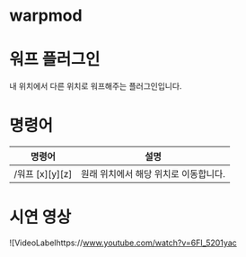 # warpmod
# 워프 플러그인

내 위치에서 다른 위치로 워프해주는 플러그인입니다.

# 명령어

|명령어|설명|
|------|---|
|/워프 [x][y][z]|원래 위치에서 해당 위치로 이동합니다.|

# 시연 영상
![VideoLabelhttps://www.youtube.com/watch?v=6FI_5201yac

